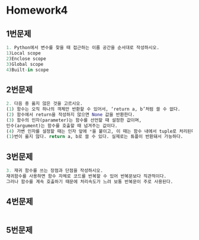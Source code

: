 # Homework4

## 1번문제

```python
1. Python에서 변수를 찾을 때 접근하는 이름 공간을 순서대로 작성하시오.
1)Local scope
2)Enclose scope
3)Global scope
4)Built-in scope

```

## 2번문제

```python
2. 다음 중 옳지 않은 것을 고르시오.
(1) 함수는 오직 하나의 객체만 반환할 수 있어서, ‘return a, b’처럼 쓸 수 없다.
(2) 함수에서 return을 작성하지 않으면 None 값을 반환한다.
(3) 함수의 인자(parameter)는 함수를 선언할 때 설정한 값이며,
인수(argument)는 함수를 호출할 때 넘겨주는 값이다.
(4) 가변 인자를 설정할 때는 인자 앞에 *을 붙이고, 이 때는 함수 내에서 tuple로 처리된다.
(1)번이 옳지 않다. return a, b로 쓸 수 있다. 실제로는 튜플이 반환돼서 가능하다.
```



## 3번문제

```python
3. 재귀 함수를 쓰는 장점과 단점을 작성하시오.
재귀함수를 사용하면 함수 자체로 코드를 반복할 수 있어 반복문보다 직관적이다.
그러나 함수를 계속 호출하기 때문에 처리속도가 느려 보통 반복문이 주로 사용된다.
```



## 4번문제

```python

```



## 5번문제

```python

```

